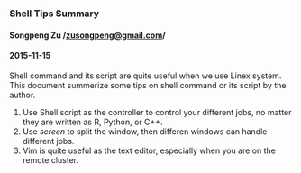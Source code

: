 ### Shell Tips Summary
#### Songpeng Zu /zusongpeng@gmail.com/
#### 2015-11-15

Shell command and its script are quite useful when we use Linex system. This document summerize some tips on shell command or its script by the author.
1. Use Shell script as the controller to control your different jobs, no matter they are written as R, Python, or C++.
2. Use _screen_ to split the window, then differen windows can handle different jobs.
3. Vim is quite useful as the text editor, especially when you are on the remote cluster.